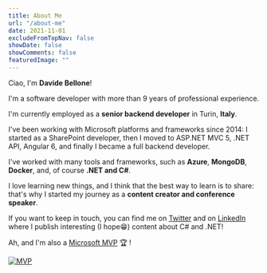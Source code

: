 ```yaml
---
title: About Me
url: "/about-me"
date: 2021-11-01
excludeFromTopNav: false
showDate: false
showComments: false
featuredImage: ""
---
```


Ciao, I'm **Davide Bellone**!

I'm a software developer with more than 9 years of professional experience.

I'm currently employed as a **senior backend developer** in Turin, **Italy**.

I've been working with Microsoft platforms and frameworks since 2014: I started as a SharePoint developer, then I moved to ASP.NET MVC 5, .NET API, Angular 6, and finally I became a full backend developer.

I've worked with many tools and frameworks, such as **Azure**, **MongoDB**, **Docker**, and, of course **.NET and C#**.

I love learning new things, and I think that the best way to learn is to share: that's why I started my journey as a **content creator and conference speaker**.

If you want to keep in touch, you can find me on [Twitter](https://twitter.com/BelloneDavide) and on [LinkedIn](https://www.linkedin.com/in/bellonedavide/) where I publish interesting (I hope😁) content about C# and .NET!

Ah, and I'm also a [Microsoft MVP](https://mvp.microsoft.com/en-us/PublicProfile/5005077?fullName=Davide%20Bellone) 🏆 !

[![MVP](https://www.code4it.dev/img/MVP_badge.png)](https://mvp.microsoft.com/en-us/PublicProfile/5005077?fullName=Davide%20Bellone)
